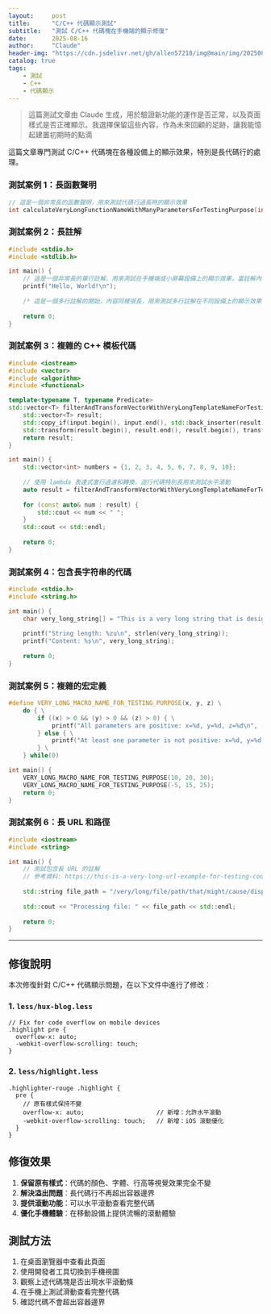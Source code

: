 ```yaml
---
layout:     post
title:      "C/C++ 代碼顯示測試"
subtitle:   "測試 C/C++ 代碼塊在手機端的顯示修復"
date:       2025-08-16
author:     "Claude"
header-img: "https://cdn.jsdelivr.net/gh/allen57218/img@main/img/20250830050705_evvnbpcj0l.webp"
catalog: true
tags:
    - 測試
    - C++
    - 代碼顯示
---
```


> 這篇測試文章由 Claude 生成，用於驗證新功能的運作是否正常，以及頁面樣式是否正確顯示。我選擇保留這些內容，作為未來回顧的足跡，讓我能憶起建置初期時的點滴

這篇文章專門測試 C/C++ 代碼塊在各種設備上的顯示效果，特別是長代碼行的處理。

### 測試案例 1：長函數聲明

```cpp
// 這是一個非常長的函數聲明，用來測試代碼行過長時的顯示效果
int calculateVeryLongFunctionNameWithManyParametersForTestingPurpose(int firstParameter, int secondParameter, double thirdParameter, const std::string& fourthParameter, bool fifthParameter);
```

### 測試案例 2：長註解

```c
#include <stdio.h>
#include <stdlib.h>

int main() {
    // 這是一個非常長的單行註解，用來測試在手機端或小屏幕設備上的顯示效果，當註解內容超過容器寬度時是否會正確處理
    printf("Hello, World!\n");
    
    /* 這是一個多行註解的開始，內容同樣很長，用來測試多行註解在不同設備上的顯示效果，確保不會溢出容器邊界 */
    
    return 0;
}
```

### 測試案例 3：複雜的 C++ 模板代碼

```cpp
#include <iostream>
#include <vector>
#include <algorithm>
#include <functional>

template<typename T, typename Predicate>
std::vector<T> filterAndTransformVectorWithVeryLongTemplateNameForTestingPurpose(const std::vector<T>& input, Predicate pred, std::function<T(const T&)> transform) {
    std::vector<T> result;
    std::copy_if(input.begin(), input.end(), std::back_inserter(result), pred);
    std::transform(result.begin(), result.end(), result.begin(), transform);
    return result;
}

int main() {
    std::vector<int> numbers = {1, 2, 3, 4, 5, 6, 7, 8, 9, 10};
    
    // 使用 lambda 表達式進行過濾和轉換，這行代碼特別長用來測試水平滾動
    auto result = filterAndTransformVectorWithVeryLongTemplateNameForTestingPurpose<int>(numbers, [](int x) { return x % 2 == 0; }, [](int x) { return x * x; });
    
    for (const auto& num : result) {
        std::cout << num << " ";
    }
    std::cout << std::endl;
    
    return 0;
}
```

### 測試案例 4：包含長字符串的代碼

```c
#include <stdio.h>
#include <string.h>

int main() {
    char very_long_string[] = "This is a very long string that is designed to test how the code display handles extremely long lines of code that might overflow the container boundaries on mobile devices or small screens";
    
    printf("String length: %zu\n", strlen(very_long_string));
    printf("Content: %s\n", very_long_string);
    
    return 0;
}
```

### 測試案例 5：複雜的宏定義

```cpp
#define VERY_LONG_MACRO_NAME_FOR_TESTING_PURPOSE(x, y, z) \
    do { \
        if ((x) > 0 && (y) > 0 && (z) > 0) { \
            printf("All parameters are positive: x=%d, y=%d, z=%d\n", (x), (y), (z)); \
        } else { \
            printf("At least one parameter is not positive: x=%d, y=%d, z=%d\n", (x), (y), (z)); \
        } \
    } while(0)

int main() {
    VERY_LONG_MACRO_NAME_FOR_TESTING_PURPOSE(10, 20, 30);
    VERY_LONG_MACRO_NAME_FOR_TESTING_PURPOSE(-5, 15, 25);
    return 0;
}
```

### 測試案例 6：長 URL 和路徑

```cpp
#include <iostream>
#include <string>

int main() {
    // 測試包含長 URL 的註解
    // 參考資料: https://this-is-a-very-long-url-example-for-testing-code-display-on-mobile-devices.com/documentation/cpp/advanced-topics/template-metaprogramming/
    
    std::string file_path = "/very/long/file/path/that/might/cause/display/issues/on/mobile/devices/example_file_with_very_long_name_for_testing.cpp";
    
    std::cout << "Processing file: " << file_path << std::endl;
    
    return 0;
}
```

---

## 修復說明

本次修復針對 C/C++ 代碼顯示問題，在以下文件中進行了修改：

### 1. `less/hux-blog.less`
```less
// Fix for code overflow on mobile devices
.highlight pre {
  overflow-x: auto;
  -webkit-overflow-scrolling: touch;
}
```

### 2. `less/highlight.less`
```less
.highlighter-rouge .highlight {
  pre {
    // 原有樣式保持不變
    overflow-x: auto;                    // 新增：允許水平滾動
    -webkit-overflow-scrolling: touch;   // 新增：iOS 滾動優化
  }
}
```

## 修復效果

1. **保留原有樣式**：代碼的顏色、字體、行高等視覺效果完全不變
2. **解決溢出問題**：長代碼行不再超出容器邊界
3. **提供滾動功能**：可以水平滾動查看完整代碼
4. **優化手機體驗**：在移動設備上提供流暢的滾動體驗

## 測試方法

1. 在桌面瀏覽器中查看此頁面
2. 使用開發者工具切換到手機視圖
3. 觀察上述代碼塊是否出現水平滾動條
4. 在手機上測試滑動查看完整代碼
5. 確認代碼不會超出容器邊界